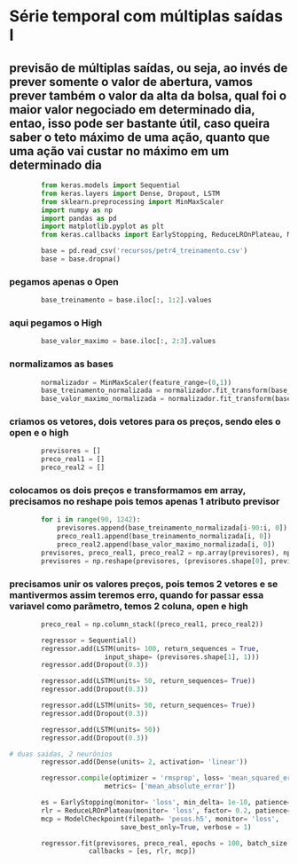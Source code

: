 # Série temporal com múltiplas saídas I

## previsão de múltiplas saídas, ou seja, ao invés de prever somente o valor de abertura, vamos prever também o valor da alta da bolsa, qual foi o maior valor negociado em determinado dia, entao, isso pode ser bastante útil, caso queira saber o teto máximo de uma ação, quanto que uma ação vai custar no máximo em um determinado dia

```python
        from keras.models import Sequential
        from keras.layers import Dense, Dropout, LSTM
        from sklearn.preprocessing import MinMaxScaler
        import numpy as np
        import pandas as pd
        import matplotlib.pyplot as plt
        from keras.callbacks import EarlyStopping, ReduceLROnPlateau, ModelCheckpoint

        base = pd.read_csv('recursos/petr4_treinamento.csv')
        base = base.dropna()
```

### pegamos apenas o Open

```python
        base_treinamento = base.iloc[:, 1:2].values
```

### aqui pegamos o High

```python
        base_valor_maximo = base.iloc[:, 2:3].values
```

### normalizamos as bases

```python
        normalizador = MinMaxScaler(feature_range=(0,1))
        base_treinamento_normalizada = normalizador.fit_transform(base_treinamento)
        base_valor_maximo_normalizada = normalizador.fit_transform(base_valor_maximo)
```

### criamos os vetores, dois vetores para os preços, sendo eles o open e o high

```python
        previsores = []
        preco_real1 = []
        preco_real2 = []
```

### colocamos os dois preços e transformamos em array, precisamos no reshape pois temos apenas 1 atributo previsor

```python
        for i in range(90, 1242):
            previsores.append(base_treinamento_normalizada[i-90:i, 0])
            preco_real1.append(base_treinamento_normalizada[i, 0])
            preco_real2.append(base_valor_maximo_normalizada[i, 0])
        previsores, preco_real1, preco_real2 = np.array(previsores), np.array(preco_real1), np.array(preco_real2)
        previsores = np.reshape(previsores, (previsores.shape[0], previsores.shape[1], 1))
```

### precisamos unir os valores preços, pois temos 2 vetores e se mantivermos assim teremos erro, quando for passar essa variavel como parâmetro, temos 2 coluna, open e high

```python
        preco_real = np.column_stack((preco_real1, preco_real2))

        regressor = Sequential()
        regressor.add(LSTM(units= 100, return_sequences = True,
                        input_shape= (previsores.shape[1], 1)))
        regressor.add(Dropout(0.3))

        regressor.add(LSTM(units= 50, return_sequences= True))
        regressor.add(Dropout(0.3))

        regressor.add(LSTM(units= 50, return_sequences= True))
        regressor.add(Dropout(0.3))

        regressor.add(LSTM(units= 50))
        regressor.add(Dropout(0.3))

# duas saidas, 2 neurônios
        regressor.add(Dense(units= 2, activation= 'linear'))

        regressor.compile(optimizer = 'rmsprop', loss= 'mean_squared_error',
                        metrics= ['mean_absolute_error'])

        es = EarlyStopping(monitor= 'loss', min_delta= 1e-10, patience= 10, verbose= 1)
        rlr = ReduceLROnPlateau(monitor= 'loss', factor= 0.2, patience= 5, verbose = 1)
        mcp = ModelCheckpoint(filepath= 'pesos.h5', monitor= 'loss',
                            save_best_only=True, verbose = 1)

        regressor.fit(previsores, preco_real, epochs = 100, batch_size = 32,
                    callbacks = [es, rlr, mcp])
```
